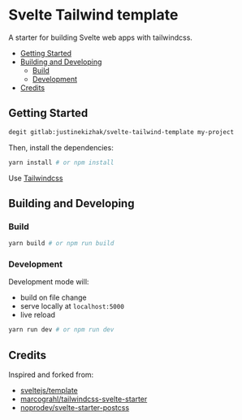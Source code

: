 # Svelte Tailwind template <!-- omit in toc -->

A starter for building Svelte web apps with tailwindcss.

- [Getting Started](#getting-started)
- [Building and Developing](#building-and-developing)
  - [Build](#build)
  - [Development](#development)
- [Credits](#credits)

## Getting Started

```bash
degit gitlab:justinekizhak/svelte-tailwind-template my-project
```

Then, install the dependencies:

```bash
yarn install # or npm install
```

Use [Tailwindcss](https://tailwindcss.com/)

## Building and Developing

### Build

```bash
yarn build # or npm run build
```

### Development

Development mode will:

- build on file change
- serve locally at <code>localhost:5000</code>
- live reload

```bash
yarn run dev # or npm run dev
```

## Credits

Inspired and forked from:

- [sveltejs/template](https://github.com/sveltejs/template)
- [marcograhl/tailwindcss-svelte-starter](https://github.com/marcograhl/tailwindcss-svelte-starter)
- [noprodev/svelte-starter-postcss](https://github.com/noprodev/svelte-starter-postcss)
